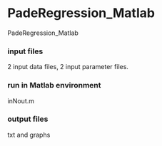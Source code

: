 # PadeRegression_Matlab
PadeRegression_Matlab

### input files

2 input data files, 2 input parameter files.

### run in Matlab environment

inNout.m


### output files

txt and graphs
